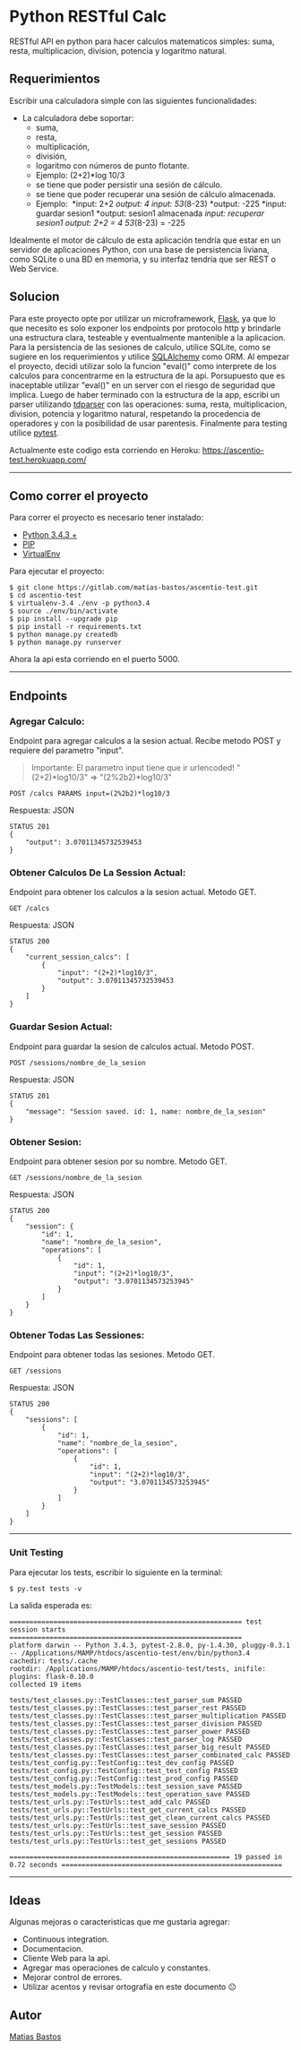 # Python RESTful Calc

RESTful API en python para hacer calculos matematicos simples: suma, resta, multiplicacion, division, potencia y logaritmo natural.

## Requerimientos
Escribir una calculadora simple con las siguientes funcionalidades:
- La calculadora debe soportar:
    - suma,  
    - resta,   
    - multiplicación,  
    - división,  
    - logaritmo con números de punto flotante. 
    - Ejemplo: (2+2)*log 10/3 
    - se tiene que poder persistir una sesión de cálculo. 
    - se tiene que poder recuperar una sesión de cálculo almacenada.
    - Ejemplo: 
        *input: 2+2
        *output: 4
        *input: 5*3*(8-23)
        *output: -225
        *input: guardar sesion1
        *output: sesion1 almacenada
        *input: recuperar sesion1
        *output: 2+2 = 4
                 5*3*(8-23) = -225

Idealmente el motor de cálculo de esta aplicación tendría que estar en un servidor de aplicaciones Python, con una base de persistencia liviana, como SQLite o una BD en memoria, y su interfaz tendría que ser REST o Web Service. 

## Solucion
Para este proyecto opte por utilizar un microframework, [Flask](http://flask.pocoo.org/), ya que lo que necesito es solo exponer los endpoints por protocolo http y brindarle una estructura clara, testeable y eventualmente mantenible a la aplicacion.
Para la persistencia de las sesiones de calculo, utilice SQLite, como se sugiere en los requerimientos y utilice [SQLAlchemy](http://www.sqlalchemy.org/) como ORM.
Al empezar el proyecto, decidi utilizar solo la funcion "eval()" como interprete de los calculos para concentrarme en la estructura de la api. Porsupuesto que es inaceptable utilizar "eval()" en un server con el riesgo de seguridad que implica. Luego de haber terminado con la estructura de la app, escribi un parser utilizando [tdparser](https://github.com/rbarrois/tdparser) con las operaciones: suma, resta, multiplicacion, division, potencia y logaritmo natural, respetando la procedencia de operadores y con la posibilidad de usar parentesis.
Finalmente para testing utilice [pytest](https://pytest-flask.readthedocs.org/).

Actualmente este codigo esta corriendo en Heroku: https://ascentio-test.herokuapp.com/

---

## Como correr el proyecto
Para correr el proyecto es necesario tener instalado:
- [Python 3.4.3 +](https://www.python.org/downloads/release/python-343/)
- [PIP](https://pip.pypa.io/en/stable/)
- [VirtualEnv](https://virtualenv.pypa.io/en/latest/)

Para ejecutar el proyecto:
```
$ git clone https://gitlab.com/matias-bastos/ascentio-test.git
$ cd ascentio-test
$ virtualenv-3.4 ./env -p python3.4
$ source ./env/bin/activate
$ pip install --upgrade pip
$ pip install -r requirements.txt
$ python manage.py createdb
$ python manage.py runserver
```

Ahora la api esta corriendo en el puerto 5000.

---

## Endpoints

### Agregar Calculo:
Endpoint para agregar calculos a la sesion actual. Recibe metodo POST y requiere del parametro "input". 

> Importante: El parametro input tiene que ir urlencoded!  "(2+2)*log10/3" => "(2%2b2)*log10/3"

```
POST /calcs PARAMS input=(2%2b2)*log10/3
```

Respuesta: JSON
```
STATUS 201
{
    "output": 3.07011345732539453
}
```

### Obtener Calculos De La Session Actual:
Endpoint para obtener los calculos a la sesion actual. Metodo GET.
```
GET /calcs 
```

Respuesta: JSON
```
STATUS 200
{
    "current_session_calcs": [
        {
            "input": "(2+2)*log10/3",
            "output": 3.07011345732539453
        }
    ]
}
```

### Guardar Sesion Actual:
Endpoint para guardar la sesion de calculos actual. Metodo POST.
```
POST /sessions/nombre_de_la_sesion
```

Respuesta: JSON
```
STATUS 201
{
    "message": "Session saved. id: 1, name: nombre_de_la_sesion"
}
```

### Obtener Sesion:
Endpoint para obtener sesion por su nombre. Metodo GET.
```
GET /sessions/nombre_de_la_sesion
```

Respuesta: JSON
```
STATUS 200
{
    "session": {
        "id": 1,
        "name": "nombre_de_la_sesion",
        "operations": [
            {
                "id": 1,
                "input": "(2+2)*log10/3",
                "output": "3.0701134573253945"
            }
        ]
    }
}
```

### Obtener Todas Las Sessiones:
Endpoint para obtener todas las sesiones. Metodo GET.
```
GET /sessions
```

Respuesta: JSON
```
STATUS 200
{
    "sessions": [
        {
            "id": 1,
            "name": "nombre_de_la_sesion",
            "operations": [
                {
                    "id": 1,
                    "input": "(2+2)*log10/3",
                    "output": "3.0701134573253945"
                }
            ]
        }
    ]
}
```

---

### Unit Testing
Para ejecutar los tests, escribir lo siguiente en la terminal:
```
$ py.test tests -v
```

La salida esperada es:

```
========================================================== test session starts ==========================================================
platform darwin -- Python 3.4.3, pytest-2.8.0, py-1.4.30, pluggy-0.3.1 -- /Applications/MAMP/htdocs/ascentio-test/env/bin/python3.4
cachedir: tests/.cache
rootdir: /Applications/MAMP/htdocs/ascentio-test/tests, inifile:
plugins: flask-0.10.0
collected 19 items

tests/test_classes.py::TestClasses::test_parser_sum PASSED
tests/test_classes.py::TestClasses::test_parser_rest PASSED
tests/test_classes.py::TestClasses::test_parser_multiplication PASSED
tests/test_classes.py::TestClasses::test_parser_division PASSED
tests/test_classes.py::TestClasses::test_parser_power PASSED
tests/test_classes.py::TestClasses::test_parser_log PASSED
tests/test_classes.py::TestClasses::test_parser_big_result PASSED
tests/test_classes.py::TestClasses::test_parser_combinated_calc PASSED
tests/test_config.py::TestConfig::test_dev_config PASSED
tests/test_config.py::TestConfig::test_test_config PASSED
tests/test_config.py::TestConfig::test_prod_config PASSED
tests/test_models.py::TestModels::test_session_save PASSED
tests/test_models.py::TestModels::test_operation_save PASSED
tests/test_urls.py::TestUrls::test_add_calc PASSED
tests/test_urls.py::TestUrls::test_get_current_calcs PASSED
tests/test_urls.py::TestUrls::test_get_clean_current_calcs PASSED
tests/test_urls.py::TestUrls::test_save_session PASSED
tests/test_urls.py::TestUrls::test_get_session PASSED
tests/test_urls.py::TestUrls::test_get_sessions PASSED

======================================================= 19 passed in 0.72 seconds =======================================================
```

---

## Ideas
Algunas mejoras o caracteristicas que me gustaria agregar:
- Continuous integration.
- Documentacion.
- Cliente Web para la api.
- Agregar mas operaciones de calculo y constantes.
- Mejorar control de errores.
- Utilizar acentos y revisar ortografia en este documento :neutral_face:


## Autor

[Matias Bastos](https://ar.linkedin.com/in/matiasbastos)
